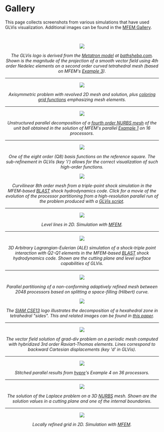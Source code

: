 # Gallery

This page collects screenshots from various simulations that have used GLVis visualization. Additional images can be found in the [MFEM Gallery](http://mfem.org/gallery).

<br>
<center>

<div class="col-md-4"  markdown="1">

[![](img/gallery/logo-gallery.png)](img/gallery/logo-gallery-full.png)

*The GLVis logo is derived from the [Metatron model](http://www.bathsheba.com/downloads/metatron.zip) at [bathsheba.com](http://www.bathsheba.com). Shown is the magnitude of the projection of a smooth vector field using 4th order Nedelec elements on a second order curved tetrahedral mesh (based on MFEM's [Example 3](http://mfem.github.io/doxygen/html/ex3_8cpp_source.html)).*

----

![](img/gallery/triple-pt-rz-2-web.png)

*Axisymmetric problem with revolved 2D mesh and solution, plus [coloring grid functions](options-and-use.md#visualizing-functions) emphasizing mesh elements.*

----

![](img/gallery/ball-nurbs-np16.png)

*Unstructured parallel decomposition of a [fourth order NURBS mesh](https://github.com/mfem/mfem/blob/master/data/ball-nurbs.mesh) of the unit ball obtained in the solution of MFEM's parallel [Example 1](https://github.com/mfem/mfem/blob/master/examples/ex1p.cpp) on 16 processors.*

----

![](img/gallery/q8.png)

*One of the eight order (Q8) basis functions on the reference square. The sub-refinement in GLVis (key 'i') allows for the correct visualization of such high-order functions.*

</div><div class="col-md-5"  markdown="1">

[![](img/gallery/triple-point_BLAST_q8q7.png)](img/gallery/triple-pt-np128.gif)

*Curvilinear 8th order mesh from a triple-point shock simulation in the MFEM-based  [BLAST](http://www.llnl.gov/casc/blast) shock hydrodynamics code. Click for a movie of the evolution of the processor partitioning from a high-resolution parallel run of the problem produced with a [GLVis script](options-and-use.md#glvis-scripts).*

----

![](img/gallery/fem2d-2.png)

*Level lines in 2D. Simulation with [MFEM](http://mfem.org).*

----

[![](img/gallery/tp-3d-ale-black.png)](http://computation.llnl.gov/)

*3D Arbitrary Lagrangian-Eulerian (ALE) simulation of a shock-triple point interaction with Q2-Q1 elements in the MFEM-based [BLAST](http://www.llnl.gov/casc/blast) shock hydrodynamics code. Shown are the cutting plane and level surface capabilities of GLVis.*

----

[![](img/gallery/partition-2048-a.png)](img/gallery/partition-2048-a.png)

*Parallel partitioning of a non-conforming adaptively refined mesh between 2048 processors based on splitting a space-filling (Hilbert) curve.*

</div><div class="col-md-3"  markdown="1">

![](img/gallery/CSE13logo.jpeg)

*The [SIAM CSE13](http://www.siam.org/meetings/cse13) logo illustrates the decomposition of a hexahedral zone in tetrahedral "sides". This and related images can be found in [this paper](http://dx.doi.org/10.1137/100801640).*

----

![](img/gallery/ex4-2.png)

*The vector field solution of grad-div problem on a periodic mesh computed with hybridized 3rd order Raviart-Thomas elements. Lines correspond to backward Cartesian displacements (key 'd' in GLVis).*

----

![](img/gallery/hypre-ex4-np36-n15-K3-C1-U02-F4.png)

*Stitched parallel results from [hypre](http://www.llnl.gov/casc/hypre)'s Example 4 on 36 processors.*

----

![](img/gallery/NURBS-ball-impact1.png)

*The solution of the Laplace problem on a 3D [NURBS](nurbs.md) mesh. Shown are the solution values in a cutting plane and one of the internal boundaries.*

----

![](img/gallery/fem2d-1.png)

*Locally refined grid in 2D. Simulation with [MFEM](http://mfem.org).*

</div>

</center>

